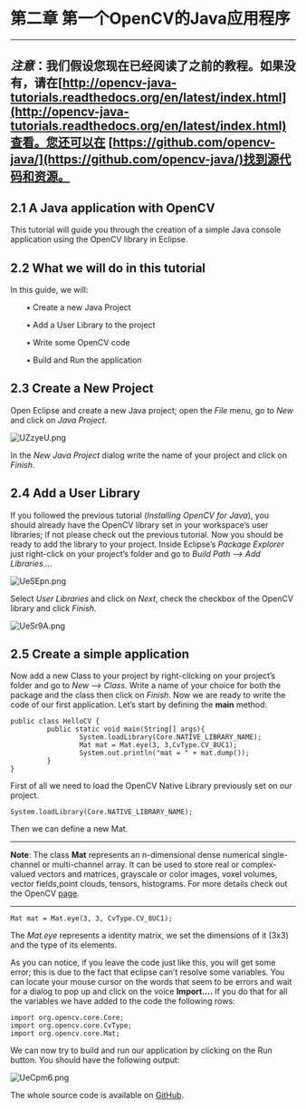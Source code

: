 # 第二章 第一个OpenCV的Java应用程序  

---
***注意***：我们假设您现在已经阅读了之前的教程。如果没有，请在[http://opencv-java-tutorials.readthedocs.org/en/latest/index.html](http://opencv-java-tutorials.readthedocs.org/en/latest/index.html)查看。您还可以在
[https://github.com/opencv-java/](https://github.com/opencv-java/)找到源代码和资源。
---  
## 2.1 A Java application with OpenCV
This tutorial will guide you through the creation of a simple Java console application using the OpenCV library in Eclipse.  

## 2.2 What we will do in this tutorial  
In this guide, we will:  

&emsp;&emsp;• Create a new Java Project  

&emsp;&emsp;• Add a User Library to the project  

&emsp;&emsp;• Write some OpenCV code  

&emsp;&emsp;• Build and Run the application  

## 2.3 Create a New Project
Open Eclipse and create a new Java project; open the _File_ menu, go to _New_ and click on _Java Project_.  
  
![UZzyeU.png](https://s1.ax1x.com/2020/07/09/UZzyeU.png)  
  
In the _New Java Project_ dialog write the name of your project and click on _Finish_.
## 2.4 Add a User Library
If you followed the previous tutorial (_Installing OpenCV for Java_), you should already have the OpenCV library set in your workspace’s user libraries; if not please check out the previous tutorial. Now you should be ready to add the library to your project. Inside Eclipse’s _Package Explorer_ just right-click on your project’s folder and go to _Build Path --> Add Libraries...._  
  
![UeSEpn.png](https://s1.ax1x.com/2020/07/09/UeSEpn.png)  

Select _User Libraries_ and click on _Next_, check the checkbox of the OpenCV library and click _Finish_.  
  
![UeSr9A.png](https://s1.ax1x.com/2020/07/09/UeSr9A.png)  
  
## 2.5 Create a simple application
Now add a new Class to your project by right-clicking on your project’s folder and go to _New --> Class_. Write a name of your choice for both the package and the class then click on _Finish_. Now we are ready to write the code of
our first application. Let’s start by defining the **main** method:  
```  
public class HelloCV {
         public static void main(String[] args){  
                 System.loadLibrary(Core.NATIVE_LIBRARY_NAME);
                 Mat mat = Mat.eye(3, 3,CvType.CV_8UC1);
                 System.out.println("mat = " + mat.dump());
         }
}  
```
First of all we need to load the OpenCV Native Library previously set on our project.  
```  
System.loadLibrary(Core.NATIVE_LIBRARY_NAME);  
```
Then we can define a new Mat.   

---
**Note**: The class **Mat** represents an n-dimensional dense numerical single-channel or multi-channel array. It can be used to store real or complex-valued vectors and matrices, grayscale or color images, voxel volumes, vector fields,point clouds, tensors, histograms. For more details check out the OpenCV [page](http://docs.opencv.org/3.0.0/dc/d84/group__core__basic.html).   

---
 
```  
Mat mat = Mat.eye(3, 3, CvType.CV_8UC1);
```  

The _Mat.eye_ represents a identity matrix, we set the dimensions of it (3x3) and the type of its elements.   
  
As you can notice, if you leave the code just like this, you will get some error; this is due to the fact that eclipse can’t resolve some variables. You can locate your mouse cursor on the words that seem to be errors and wait for a dialog to pop up and click on the voice **Import....** If you do that for all the variables we have added to the code the following
rows:  
```
import org.opencv.core.Core;
import org.opencv.core.CvType;
import org.opencv.core.Mat;
```  

 We can now try to build and run our application by clicking on the Run button. You should have the following output:  
  
 ![UeCpm6.png](https://s1.ax1x.com/2020/07/09/UeCpm6.png)  
   
 The whole source code is available on [GitHub](https://github.com/opencv-java/getting-started/tree/master/HelloCV).